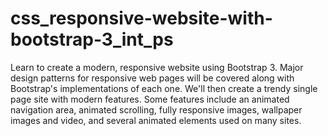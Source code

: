 # css_responsive-website-with-bootstrap-3_int_ps

Learn to create a modern, responsive website using Bootstrap 3. Major design patterns for responsive web pages will be covered along with Bootstrap's implementations of each one. We'll then create a trendy single page site with modern features. Some features include an animated navigation area, animated scrolling, fully responsive images, wallpaper images and video, and several animated elements used on many sites.
